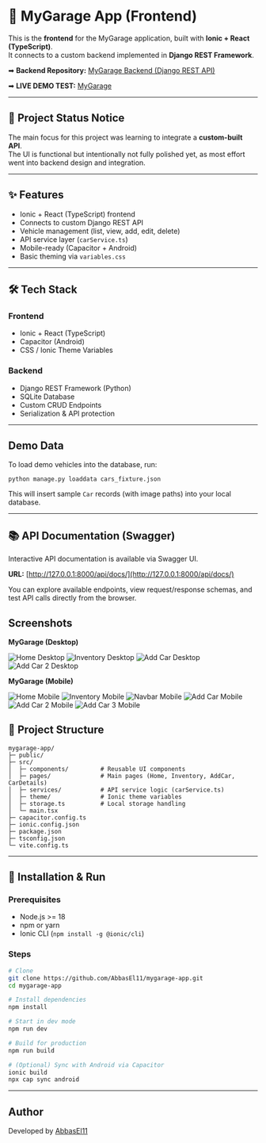 # 🚗 MyGarage App (Frontend)

This is the **frontend** for the MyGarage application, built with **Ionic + React (TypeScript)**.  
It connects to a custom backend implemented in **Django REST Framework**.

➡ **Backend Repository:** [MyGarage Backend (Django REST API)](https://github.com/AbbasEl11/mygarage-backend)

➡ **LIVE DEMO TEST:** [MyGarage](https://abbas-el-mahmoud.com/mygarage-app/index.html#/mygarage-app/home) 

---

## 📌 Project Status Notice

The main focus for this project was learning to integrate a **custom-built API**.  
The UI is functional but intentionally not fully polished yet, as most effort went into backend design and integration.

---

## ✨ Features

- Ionic + React (TypeScript) frontend
- Connects to custom Django REST API
- Vehicle management (list, view, add, edit, delete)
- API service layer (`carService.ts`)
- Mobile-ready (Capacitor + Android)
- Basic theming via `variables.css`

---

## 🛠️ Tech Stack

### Frontend
- Ionic + React (TypeScript)
- Capacitor (Android)
- CSS / Ionic Theme Variables


### Backend
- Django REST Framework (Python)
- SQLite Database
- Custom CRUD Endpoints
- Serialization & API protection


---

## Demo Data

To load demo vehicles into the database, run:

```
python manage.py loaddata cars_fixture.json
```

This will insert sample `Car` records (with image paths) into your local database.

---

## 📚 API Documentation (Swagger)

Interactive API documentation is available via Swagger UI.

**URL:** [http://127.0.0.1:8000/api/docs/](http://127.0.0.1:8000/api/docs/)

You can explore available endpoints, view request/response schemas, and test API calls directly from the browser.

## Screenshots

**MyGarage (Desktop)**


![Home Desktop](screenshots/MyGarage-Desktop-Home.png)
![Inventory Desktop](screenshots/MyGarage-Desktop-Inventory.png)
![Add Car Desktop](screenshots/MyGarage-Desktop-AddCar.png)
![Add Car 2 Desktop](screenshots/MyGarage-Desktop-AddCar2.png)


**MyGarage (Mobile)**


![Home Mobile](screenshots/MyGarage-Mobile-Home.png)
![Inventory Mobile](screenshots/MyGarage-Mobile-Inventory.png)
![Navbar Mobile](screenshots/MyGarage-Mobile-Navbar.png)
![Add Car Mobile](screenshots/MyGarage-Mobile-AddCar.png)
![Add Car 2 Mobile](screenshots/MyGarage-Mobile-AddCar2.png)
![Add Car 3 Mobile](screenshots/MyGarage-Mobile-AddCar3.png)


## 📂 Project Structure

```
mygarage-app/
├─ public/
├─ src/
│  ├─ components/         # Reusable UI components
│  ├─ pages/              # Main pages (Home, Inventory, AddCar, CarDetails)
│  ├─ services/           # API service logic (carService.ts)
│  ├─ theme/              # Ionic theme variables
│  ├─ storage.ts          # Local storage handling
│  └─ main.tsx
├─ capacitor.config.ts
├─ ionic.config.json
├─ package.json
├─ tsconfig.json
└─ vite.config.ts

```

---

## 🚀 Installation & Run

### Prerequisites
- Node.js >= 18
- npm or yarn
- Ionic CLI (`npm install -g @ionic/cli`)

### Steps
```bash
# Clone
git clone https://github.com/AbbasEl11/mygarage-app.git
cd mygarage-app

# Install dependencies
npm install

# Start in dev mode
npm run dev

# Build for production
npm run build

# (Optional) Sync with Android via Capacitor
ionic build
npx cap sync android
```

---

## Author
Developed by [AbbasEl11](https://https://github.com/AbbasEl11)
